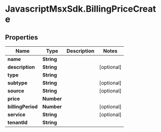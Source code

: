 # JavascriptMsxSdk.BillingPriceCreate

## Properties

Name | Type | Description | Notes
------------ | ------------- | ------------- | -------------
**name** | **String** |  | 
**description** | **String** |  | [optional] 
**type** | **String** |  | 
**subtype** | **String** |  | [optional] 
**source** | **String** |  | [optional] 
**price** | **Number** |  | 
**billingPeriod** | **Number** |  | [optional] 
**service** | **String** |  | [optional] 
**tenantId** | **String** |  | 


